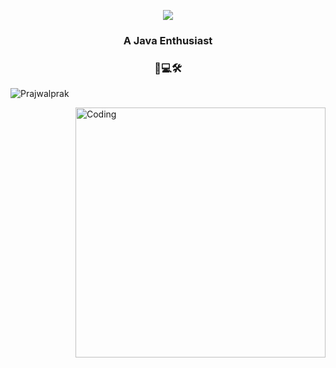 <p align="center">
<a href="https://git.io/typing-svg">
    <img src="https://readme-typing-svg.herokuapp.com/?lines=Hello+World;+I'm+Prajwal+Naik!;&center=true&size=30">
</a>
</p>
<h3 align="center">A Java Enthusiast</h3>
<h3 align="center">🐞</>💻🛠️</h3>

<p align="left"> <img src="https://komarev.com/ghpvc/?username=Prajwalprak&label=Profile%20views&color=0e75b6&style=flat" alt="Prajwalprak" /> </p>
<img align="right" alt="Coding" width="400" src="https://i.pinimg.com/originals/e8/f4/53/e8f453469a3ec97ecd354df465d73913.gif">

<!--
**Prajwalprak/Prajwalprak** is a ✨ _special_ ✨ repository because its `README.md` (this file) appears on your GitHub profile.
-->

<!--
Here are some ideas to get you started:

- 🔭 I’m currently working on ...
- 🌱 I’m currently learning ...
- 👯 I’m looking to collaborate on ...
- 🤔 I’m looking for help with ...
- 💬 Ask me about ...
- 📫 How to reach me: ...
- 😄 Pronouns: ...
- ⚡ Fun fact: ...
-->
